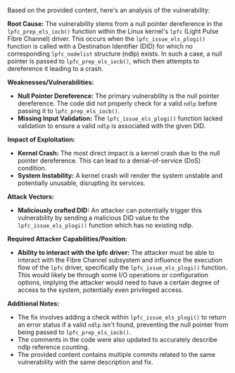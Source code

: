 Based on the provided content, here's an analysis of the vulnerability:

**Root Cause:**
The vulnerability stems from a null pointer dereference in the `lpfc_prep_els_iocb()` function within the Linux kernel's `lpfc` (Light Pulse Fibre Channel) driver. This occurs when the `lpfc_issue_els_plogi()` function is called with a Destination Identifier (DID) for which no corresponding `lpfc_nodelist` structure (ndlp) exists. In such a case, a null pointer is passed to `lpfc_prep_els_iocb()`, which then attempts to dereference it leading to a crash.

**Weaknesses/Vulnerabilities:**
- **Null Pointer Dereference:** The primary vulnerability is the null pointer dereference. The code did not properly check for a valid `ndlp` before passing it to `lpfc_prep_els_iocb()`.
- **Missing Input Validation:** The `lpfc_issue_els_plogi()` function lacked validation to ensure a valid `ndlp` is associated with the given DID.

**Impact of Exploitation:**
- **Kernel Crash:** The most direct impact is a kernel crash due to the null pointer dereference. This can lead to a denial-of-service (DoS) condition.
- **System Instability:** A kernel crash will render the system unstable and potentially unusable, disrupting its services.

**Attack Vectors:**
- **Maliciously crafted DID:** An attacker can potentially trigger this vulnerability by sending a malicious DID value to the `lpfc_issue_els_plogi()` function which has no existing ndlp.

**Required Attacker Capabilities/Position:**
- **Ability to interact with the lpfc driver:** The attacker must be able to interact with the Fibre Channel subsystem and influence the execution flow of the `lpfc` driver, specifically the `lpfc_issue_els_plogi()` function.  This would likely be through some I/O operations or configuration options, implying the attacker would need to have a certain degree of access to the system, potentially even privileged access.

**Additional Notes:**
- The fix involves adding a check within `lpfc_issue_els_plogi()` to return an error status if a valid `ndlp` isn't found, preventing the null pointer from being passed to `lpfc_prep_els_iocb()`.
- The comments in the code were also updated to accurately describe ndlp reference counting.
- The provided content contains multiple commits related to the same vulnerability with the same description and fix.